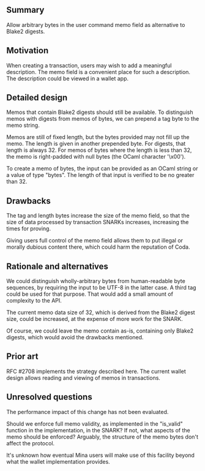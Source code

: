 ## Summary

Allow arbitrary bytes in the user command memo field as alternative to
Blake2 digests.

## Motivation

When creating a transaction, users may wish to add a meaningful
description. The memo field is a convenient place for such a
description. The description could be viewed in a wallet app.

## Detailed design

Memos that contain Blake2 digests should still be available. To
distinguish memos with digests from memos of bytes, we can prepend a
tag byte to the memo string.

Memos are still of fixed length, but the bytes provided may not fill
up the memo.  The length is given in another prepended byte. For
digests, that length is always 32. For memos of bytes where the length
is less than 32, the memo is right-padded with null bytes (the OCaml
character '\x00').

To create a memo of bytes, the input can be provided as an OCaml
string or a value of type "bytes". The length of that input is
verified to be no greater than 32.

## Drawbacks

The tag and length bytes increase the size of the memo field, so that
the size of data processed by transaction SNARKs increases, increasing
the times for proving.

Giving users full control of the memo field allows them to put illegal
or morally dubious content there, which could harm the reputation of
Coda.

## Rationale and alternatives

We could distinguish wholly-arbitrary bytes from human-readable byte
sequences, by requiring the input to be UTF-8 in the latter case. A
third tag could be used for that purpose. That would add a small
amount of complexity to the API.

The current memo data size of 32, which is derived from the Blake2
digest size, could be increased, at the expense of more work for the
SNARK.

Of course, we could leave the memo contain as-is, containing only
Blake2 digests, which would avoid the drawbacks mentioned.

## Prior art

RFC #2708 implements the strategy described here. The current wallet
design allows reading and viewing of memos in transactions.

## Unresolved questions

The performance impact of this change has not been evaluated.

Should we enforce full memo validity, as implemented in the "is_valid"
function in the implementation, in the SNARK? If not, what aspects of
the memo should be enforced? Arguably, the structure of the memo bytes
don't affect the protocol.

It's unknown how eventual Mina users will make use of this facility
beyond what the wallet implementation provides.

